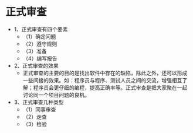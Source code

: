 # 正式审查



- 1、正式审查有四个要素
  - （1）确定问题
  - （2）遵守规则
  - （3）准备
  - （4）编写报告
- 2、正式审查的效果
  - 正式审查的主要的目的是找出软件中存在的缺陷，除此之外，还可以形成一些间接的效果。如：程序员与程序、测试人员之间的交流，增强相互了解；程序员会更仔细的编程，提高正确率等。正式审查是把大家聚在一起讨论同一个项目问题的良机。
- 3、正式审查几种类型
  - （1）同事审查
  - （2）走查
  - （3）检验